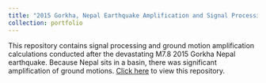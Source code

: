 ```yaml
---
title: "2015 Gorkha, Nepal Earthquake Amplification and Signal Processing"
collection: portfolio
---
```


This repository contains signal processing and ground motion amplification calculations conducted after the devastating M7.8 2015 Gorkha Nepal earthquake. Because Nepal sits in a basin, there was significant amplification of ground motions. [Click here](https://github.com/avand56/Gorkha-Nepal-Earthquake-Amplification-Signal-Processing) to view this repository.
